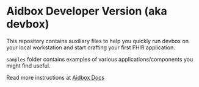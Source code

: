 # Aidbox Developer Version (aka devbox)

This repository contains auxiliary files to help you quickly run
devbox on your local workstation and start crafting your first FHIR
application.

`samples` folder contains examples of various applications/components
you might find useful.

Read more instructions at [Aidbox Docs](https://docs.aidbox.app/installation/setup-aidbox.dev)
